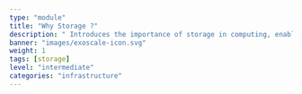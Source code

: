 ```yaml
---
type: "module"
title: "Why Storage ?"
description: " Introduces the importance of storage in computing, enabling persistent data retention, accessibility, and performance for applications."
banner: "images/exoscale-icon.svg"
weight: 1
tags: [storage]
level: "intermediate"
categories: "infrastructure"
---
```

